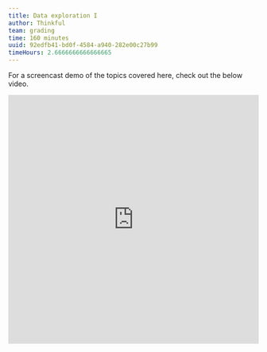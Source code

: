 ```yaml
---
title: Data exploration I
author: Thinkful
team: grading
time: 160 minutes
uuid: 92edfb41-bd0f-4584-a940-282e00c27b99
timeHours: 2.6666666666666665
---
```


<jupyter notebook-name="model_prep_data_exploration_1" course-code="DSBC"></jupyter>

For a screencast demo of the topics covered here, check out the below video.

<iframe id="kaltura_player_1604709604" src="https://cdnapisec.kaltura.com/p/2315191/sp/231519100/embedIframeJs/uiconf_id/45331192/partner_id/2315191?iframeembed=true&playerId=kaltura_player_1604709604&entry_id=1_zk4ekwbc" width="100%" height="500" allowfullscreen webkitallowfullscreen mozAllowFullScreen allow="autoplay *; fullscreen *; encrypted-media *" frameborder="0"></iframe>